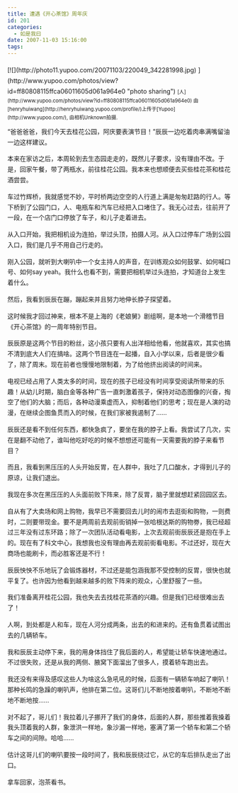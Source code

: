 ```yaml
---
title: 遭遇《开心茶馆》周年庆
id: 201
categories:
  - 如是我曰
date: 2007-11-03 15:16:00
tags:
---
```


<span class="Apple-style-span" style="font-family:Verdana;font-size:13px;line-height:22px;">

#### <span class="Apple-style-span" style="color:rgb(184,111,7);line-height:23px;">
</span>
<div id="msgcns!2FFE745BB29BDC48!666" class="bvMsg" style="line-height:170%;width:100%;overflow-x:hidden;overflow-y:hidden;text-overflow:ellipsis;"><div style="float:left;margin-right:10px;margin-bottom:10px;line-height:170%;">[![](http://photo11.yupoo.com/20071103/220049_342281998.jpg) ](http://www.yupoo.com/photos/view?id=ff80808115ffca06011605d061a964e0 "photo sharing")
<span style="font-size:.8em;margin-top:0;line-height:170%;">[人](http://www.yupoo.com/photos/view?id=ff80808115ffca06011605d061a964e0)
由[henryhuiwang](http://henryhuiwang.yupoo.com/profile/)上传于[Yupoo](http://www.yupoo.com/), 由相机Unknown拍摄.</span></div><div style="line-height:170%;">“爸爸爸爸，我们今天去桂花公园，阿庆要表演节目！”辰辰一边吃着肉串满嘴留油一边这样建议。

本来在家访之后，本周轮到去生态园走走的，既然儿子要求，没有理由不改。于是，回家午餐，带了两瓶水，前往桂花公园。我本来也想顺便去买些桂花茶和桂花酒尝尝。

车过竹辉桥，我就感觉不妙，平时桥两边空空的人行道上满是匆匆赶路的行人。等下桥到了公园门口，人、电瓶车和汽车已经把入口堵住了。我无心过去，往前开了一段，在一个店门口停放了车子，和儿子走着进去。

从入口开始，我把相机设为连拍，举过头顶，拍摄人河。从入口过停车广场到公园入口，我们是几乎不用自己行走的。

刚入公园，就听到大喇叭中一个女主持人的声音，在训练观众如何鼓掌、如何喊口号、如何say yeah。我什么也看不到，需要把相机举过头连拍，才知道台上发生着什么。

然后，我看到辰辰在蹦，蹦起来并且努力地伸长脖子探望着。

这时候我才回过神来，根本不是上海的《老娘舅》剧组啊，是本地一个滑稽节目《开心茶馆》的一周年特别节目。

辰辰原是这两个节目的粉丝，这小孩只要有人出洋相给他看，他就喜欢，其实也搞不清到底大人们在搞啥。这两个节目连在一起播，自入小学以来，后者是很少看了，除了周末。现在前者也慢慢地限制着，为了给他挤出阅读的时间来。

电视已经占用了人类太多的时间，现在的孩子已经没有时间享受阅读所带来的乐趣！从幼儿时期，脑白金等各种广告一直刺激着孩子，保持对动态图像的兴奋，掏空了他们的大脑；而后，各种动漫乘虚而入，抑制着他们的思考；现在是人演的动漫，在继续企图鱼贯而入的时候，在我们家被我遏制了……

辰辰还是看不到任何东西，都快急疯了，要坐在我的脖子上看。我尝试了几次，实在是翻不动他了，谁叫他吃好吃的时候不想想还可能有一天需要我的脖子来看节目？

而且，我看到黑压压的人头开始反胃，在人群中，我吐了几口酸水，才得到儿子的原谅，让我们退出。

我现在多次在黑压压的人头面前败下阵来，除了反胃，脑子里就想赶紧回园区去。

自从有了大卖场和网上购物，我早已不需要回去儿时的闹市去逛街和购物，一则费时，二则要带现金。要不是两周前去观前街销掉一张哈根达斯的购物劵，我已经超过三年没有过东环路；除了一次团队活动看电影，上次去观前街辰辰还是抱在手上的。现在有了科文中心，我想我也没有理由再去观前街看电影。不过还好，现在大商场也能刷卡，而必胜客还是不行！

辰辰怏怏不乐地玩了会锻炼器材，不过还是能包涵我那不受控制的反胃，很快也就平复了。也许因为他看到越来越多的败下阵来的观众，心里舒服了一些。

我们准备离开桂花公园，我也失去去找桂花茶酒的兴趣。但是我们已经很难出去了！

人啊，到处都是人和车，现在人河分成两条，出去的和进来的。还有鱼贯着试图出去的几辆轿车。

我和辰辰主动停下来，我的用身体挡住了我后面的人，希望能让轿车快速地通过。不过很失败，还是从我的两侧、腋窝下面溜出了很多人，摸着轿车跑出去。

我还没有来得及感叹这些人为啥这么急吼吼的时候，后面有一辆轿车响起了喇叭！那种长鸣的急躁的喇叭声，他排在第二位。这哥们儿不断地按着喇叭，不断地不断地不断地按……

对不起了，哥儿们！我拉着儿子挪开了我们的身体，后面的人群，那些推着我搡着我头顶着我的人群，象泄洪一样地，象沙漏一样地，塞满了第一个轿车和第二个轿车之间的间隙。哈哈……

估计这哥儿们的喇叭要按一段时间了，我和辰辰绕过它，从它的车后排队走出了出口。

拿车回家，泡茶看书。</div></div></span>